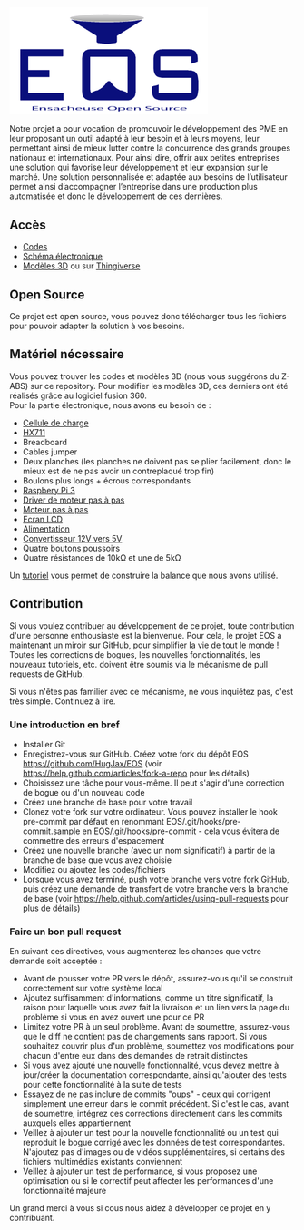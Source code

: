 <img src="https://github.com/HugJax/EOS/blob/main/Images/logo%20eos.png" width="350">   

Notre projet a pour vocation de promouvoir le développement des PME en leur proposant un outil adapté à leur besoin et à leurs moyens, leur permettant ainsi de mieux lutter contre la concurrence des grands groupes nationaux et internationaux. Pour ainsi dire, offrir aux petites entreprises une solution qui favorise leur développement et leur expansion sur le marché.
Une solution personnalisée et adaptée aux besoins de l’utilisateur permet ainsi d’accompagner l’entreprise dans une production plus automatisée et donc le développement de ces dernières.


## Accès
* [Codes](https://github.com/HugJax/EOS/tree/main/Codes)
* [Schéma électronique](https://github.com/HugJax/EOS/tree/main/Electronique)
* [Modèles 3D](https://github.com/HugJax/EOS/tree/main/Mod%C3%A8les%203D) ou sur [Thingiverse](https://www.thingiverse.com/thing:5220804)


## Open Source
Ce projet est open source, vous pouvez donc télécharger tous les fichiers pour pouvoir adapter la solution à vos besoins.


## Matériel nécessaire
Vous pouvez trouver les codes et modèles 3D (nous vous suggérons du Z-ABS) sur ce repository. Pour modifier les modèles 3D, ces derniers ont été réalisés grâce au logiciel fusion 360.  
Pour la partie électronique, nous avons eu besoin de :
* [Cellule de charge](https://www.amazon.fr/s?k=Cellule+de+charge&__mk_fr_FR=%C3%85M%C3%85%C5%BD%C3%95%C3%91&ref=nb_sb_noss_2&tag=754fr-21)
* [HX711](https://www.amazon.fr/s?k=HX711&__mk_fr_FR=%C3%85M%C3%85%C5%BD%C3%95%C3%91&ref=nb_sb_noss_2)
* Breadboard
* Cables jumper
* Deux planches (les planches ne doivent pas se plier facilement, donc le mieux est de ne pas avoir un contreplaqué trop fin)
* Boulons plus longs + écrous correspondants
* [Raspbery Pi 3](https://www.raspberrypi.com/products/raspberry-pi-3-model-b/)
* [Driver de moteur pas à pas](https://www.amazon.fr/azdelivery-A4988-dmos-baguettes-dissipateur-thermique/dp/B01N9QOJ99/ref=sr_1_5?__mk_fr_FR=ÅMÅŽÕÑ&crid=1ULCTZJZIXN6R&keywords=a4988&qid=1643294036&s=computers&sprefix=a4988%2Ccomputers%2C87&sr=1-5)
* [Moteur pas à pas](https://www.amazon.fr/dp/B00PNEQUZ2/)
* [Ecran LCD](https://www.amazon.fr/AZDelivery-HD44780-1602-Module-16-caractères-Arduino-Display/dp/B079T264ZZ/ref=sr_1_7?__mk_fr_FR=ÅMÅŽÕÑ&crid=2UM9VVTDYC33R&keywords=écran+lcd+1602&qid=1643294070&s=computers&sprefix=écran+lcd+1602%2Ccomputers%2C92&sr=1-7)
* [Alimentation](https://www.amazon.fr/dp/B083LWHWKC)
* [Convertisseur 12V vers 5V](www.amazon.fr/Greluma-convertisseur-abaisseur-régulateur-dalimentation/dp/B08K37TS6F)
* Quatre boutons poussoirs
* Quatre résistances de 10kΩ et une de 5kΩ  

Un [tutoriel](https://raspberrypi-tutorials.fr/construire-une-balance-numerique-raspberry-pi-avec-capteur-de-poids-hx711/) vous permet de construire la balance que nous avons utilisé.  


## Contribution
Si vous voulez contribuer au développement de ce projet, toute contribution d'une personne enthousiaste est la bienvenue. Pour cela, le projet EOS a maintenant un miroir sur GitHub, pour simplifier la vie de tout le monde ! Toutes les corrections de bogues, les nouvelles fonctionnalités, les nouveaux tutoriels, etc. doivent être soumis via le mécanisme de pull requests de GitHub.

Si vous n'êtes pas familier avec ce mécanisme, ne vous inquiétez pas, c'est très simple. Continuez à lire.

### Une introduction en bref
* Installer Git
* Enregistrez-vous sur GitHub. Créez votre fork du dépôt EOS https://github.com/HugJax/EOS (voir https://help.github.com/articles/fork-a-repo pour les détails)
* Choisissez une tâche pour vous-même. Il peut s'agir d'une correction de bogue ou d'un nouveau code
* Créez une branche de base pour votre travail
* Clonez votre fork sur votre ordinateur. Vous pouvez installer le hook pre-commit par défaut en renommant EOS/.git/hooks/pre-commit.sample en EOS/.git/hooks/pre-commit - cela vous évitera de commettre des erreurs d'espacement
* Créez une nouvelle branche (avec un nom significatif) à partir de la branche de base que vous avez choisie
* Modifiez ou ajoutez les codes/fichiers
* Lorsque vous avez terminé, push votre branche vers votre fork GitHub, puis créez une demande de transfert de votre branche vers la branche de base (voir https://help.github.com/articles/using-pull-requests pour plus de détails)

### Faire un bon pull request
En suivant ces directives, vous augmenterez les chances que votre demande soit acceptée :
* Avant de pousser votre PR vers le dépôt, assurez-vous qu'il se construit correctement sur votre système local
* Ajoutez suffisamment d'informations, comme un titre significatif, la raison pour laquelle vous avez fait la livraison et un lien vers la page du problème si vous en avez ouvert une pour ce PR
* Limitez votre PR à un seul problème. Avant de soumettre, assurez-vous que le diff ne contient pas de changements sans rapport. Si vous souhaitez couvrir plus d'un problème, soumettez vos modifications pour chacun d'entre eux dans des demandes de retrait distinctes
* Si vous avez ajouté une nouvelle fonctionnalité, vous devez mettre à jour/créer la documentation correspondante, ainsi qu'ajouter des tests pour cette fonctionnalité à la suite de tests
* Essayez de ne pas inclure de commits "oups" - ceux qui corrigent simplement une erreur dans le commit précédent. Si c'est le cas, avant de soumettre, intégrez ces corrections directement dans les commits auxquels elles appartiennent
* Veillez à ajouter un test pour la nouvelle fonctionnalité ou un test qui reproduit le bogue corrigé avec les données de test correspondantes. N'ajoutez pas d'images ou de vidéos supplémentaires, si certains des fichiers multimédias existants conviennent
* Veillez à ajouter un test de performance, si vous proposez une optimisation ou si le correctif peut affecter les performances d'une fonctionnalité majeure

Un grand merci à vous si cous nous aidez à développer ce projet en y contribuant.

